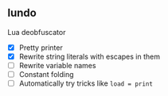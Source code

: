 ## lundo

Lua deobfuscator

- [x] Pretty printer
- [x] Rewrite string literals with escapes in them
- [ ] Rewrite variable names
- [ ] Constant folding
- [ ] Automatically try tricks like `load = print`
